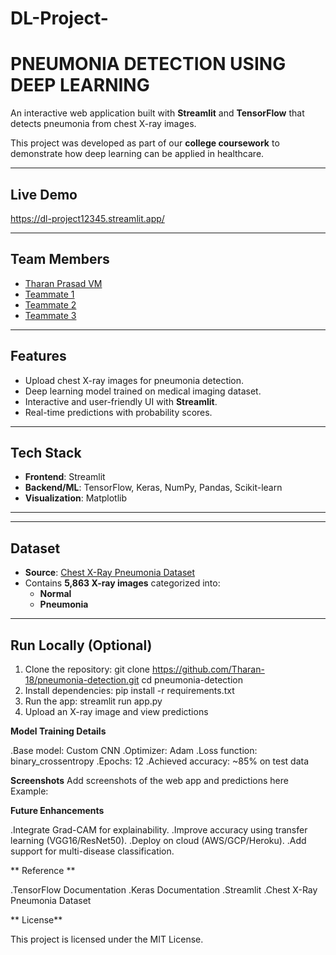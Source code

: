 # DL-Project-
# PNEUMONIA DETECTION USING DEEP LEARNING 
An interactive web application built with **Streamlit** and **TensorFlow** that detects pneumonia from chest X-ray images.  

This project was developed as part of our **college coursework** to demonstrate how deep learning can be applied in healthcare.

---

##  Live Demo
https://dl-project12345.streamlit.app/  

---

##  Team Members
- [Tharan Prasad VM](https://github.com/Tharan-18)  
- [Teammate 1](https://github.com/username1)  
- [Teammate 2](https://github.com/username2)  
- [Teammate 3](https://github.com/username3)  

---

##  Features
-  Upload chest X-ray images for pneumonia detection.  
-  Deep learning model trained on medical imaging dataset.  
-  Interactive and user-friendly UI with **Streamlit**.  
-  Real-time predictions with probability scores.  

---

## Tech Stack
- **Frontend**: Streamlit  
- **Backend/ML**: TensorFlow, Keras, NumPy, Pandas, Scikit-learn  
- **Visualization**: Matplotlib  

---

---

##  Dataset
- **Source**: [Chest X-Ray Pneumonia Dataset](https://www.kaggle.com/paultimothymooney/chest-xray-pneumonia)  
- Contains **5,863 X-ray images** categorized into:  
  - **Normal**  
  - **Pneumonia**  

---
## Run Locally (Optional)
1. Clone the repository:
   git clone https://github.com/Tharan-18/pneumonia-detection.git
   cd pneumonia-detection
2. Install dependencies:
   pip install -r requirements.txt
3. Run the app:
    streamlit run app.py
4. Upload an X-ray image and view predictions

**Model Training Details**

.Base model: Custom CNN
.Optimizer: Adam
.Loss function: binary_crossentropy
.Epochs: 12
.Achieved accuracy: ~85% on test data

**Screenshots**
Add screenshots of the web app and predictions here
Example:

**Future Enhancements**

.Integrate Grad-CAM for explainability.
.Improve accuracy using transfer learning (VGG16/ResNet50).
.Deploy on cloud (AWS/GCP/Heroku).
.Add support for multi-disease classification.


**  Reference **

.TensorFlow Documentation
.Keras Documentation
.Streamlit
.Chest X-Ray Pneumonia Dataset

** License**

This project is licensed under the MIT License.
